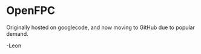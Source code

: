 OpenFPC
=======

Originally hosted on googlecode, and now moving to GitHub due to popular demand.

-Leon
